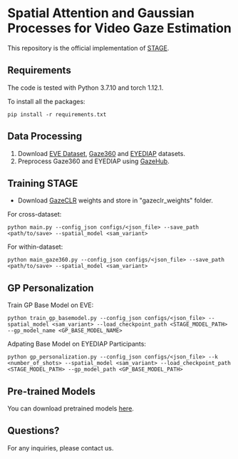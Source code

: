 
# Spatial Attention and Gaussian Processes for Video Gaze Estimation

This repository is the official implementation of [STAGE](https://arxiv.org/abs/2404.05215). 

## Requirements
The code is tested with Python 3.7.10 and torch 1.12.1.

To install all the packages:

```setup
pip install -r requirements.txt
```


## Data Processing

1. Download [EVE Dataset](https://ait.ethz.ch/projects/2020/EVE/), [Gaze360](http://gaze360.csail.mit.edu/) and [EYEDIAP](https://www.idiap.ch/en/dataset/eyediap) datasets.
2. Preprocess Gaze360 and EYEDIAP using [GazeHub](https://phi-ai.buaa.edu.cn/Gazehub/).


## Training STAGE

* Download [GazeCLR](https://drive.google.com/file/d/10K_AwVH6H_0P77lR0XHl3iDsfiep2YTP/view) weights and store in "gazeclr_weights" folder.

For cross-dataset:
```
python main.py --config_json configs/<json_file> --save_path <path/to/save> --spatial_model <sam_variant>
```
For within-dataset:
```
python main_gaze360.py --config_json configs/<json_file> --save_path <path/to/save> --spatial_model <sam_variant>
```

## GP Personalization

Train GP Base Model on EVE:

```
python train_gp_basemodel.py --config_json configs/<json_file> --spatial_model <sam_variant> --load_checkpoint_path <STAGE_MODEL_PATH> --gp_model_name <GP_BASE_MODEL_NAME>
```

Adpating Base Model on EYEDIAP Participants:
```
python gp_personalization.py --config_json configs/<json_file> --k <number_of_shots> --spatial_model <sam_variant> --load_checkpoint_path <STAGE_MODEL_PATH> --gp_model_path <GP_BASE_MODEL_PATH>
```

## Pre-trained Models

You can download pretrained models [here](https://drive.google.com/drive/folders/1kV3K6OMwgddxKNbdHmRnG3ytAhAVvumT?usp=share_link).

## Questions?

For any inquiries, please contact us.
